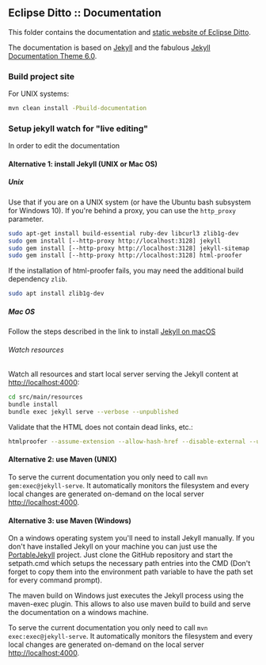 ## Eclipse Ditto :: Documentation

This folder contains the documentation and [static website of Eclipse Ditto](https://www.eclipse.org/ditto/).

The documentation is based on [Jekyll](https://jekyllrb.com) and the fabulous [Jekyll Documentation Theme 6.0](http://idratherbewriting.com/documentation-theme-jekyll/).

### Build project site

For UNIX systems:

```bash
mvn clean install -Pbuild-documentation
```

### Setup jekyll watch for "live editing"

In order to edit the documentation 

#### Alternative 1: install Jekyll (UNIX or Mac OS)

##### Unix
Use that if you are on a UNIX system (or have the Ubuntu bash subsystem for Windows 10). 
If you're behind a proxy, you can use the `http_proxy` parameter.

```bash
sudo apt-get install build-essential ruby-dev libcurl3 zlib1g-dev
sudo gem install [--http-proxy http://localhost:3128] jekyll
sudo gem install [--http-proxy http://localhost:3128] jekyll-sitemap
sudo gem install [--http-proxy http://localhost:3128] html-proofer
```

If the installation of html-proofer fails, you may need the additional build dependency `zlib`.
```bash
sudo apt install zlib1g-dev
```

##### Mac OS
Follow the steps described in the link to install [Jekyll on macOS](https://jekyllrb.com/docs/installation/macos/)

###### Watch resources
Watch all resources and start local server serving the Jekyll content at [http://localhost:4000](http://localhost:4000):

```bash
cd src/main/resources
bundle install
bundle exec jekyll serve --verbose --unpublished
```

Validate that the HTML does not contain dead links, etc.:

```bash
htmlproofer --assume-extension --allow-hash-href --disable-external --url-ignore "/http-api-doc.html.*/" src/main/resources/_site/
```

#### Alternative 2: use Maven (UNIX)

To serve the current documentation you only need to call `mvn gem:exec@jekyll-serve`.
It automatically monitors the filesystem and every local changes are generated on-demand on the local server [http://localhost:4000](http://localhost:4000).

#### Alternative 3: use Maven (Windows)

On a windows operating system you'll need to install Jekyll manually. If you don't have installed Jekyll on your machine you can just use the [PortableJekyll](https://github.com/madhur/PortableJekyll) project.
Just clone the GitHub repository and start the setpath.cmd which setups the necessary path entries into the CMD (Don't forget to copy them into the environment path variable to have the path set for every command prompt).

The maven build on Windows just executes the Jekyll process using the maven-exec plugin. This allows to also use maven build to build and serve the documentation on a windows machine.

To serve the current documentation you only need to call `mvn exec:exec@jekyll-serve`. It automatically monitors the filesystem and every local changes are generated on-demand on the local server [http://localhost:4000](http://localhost:4000).

